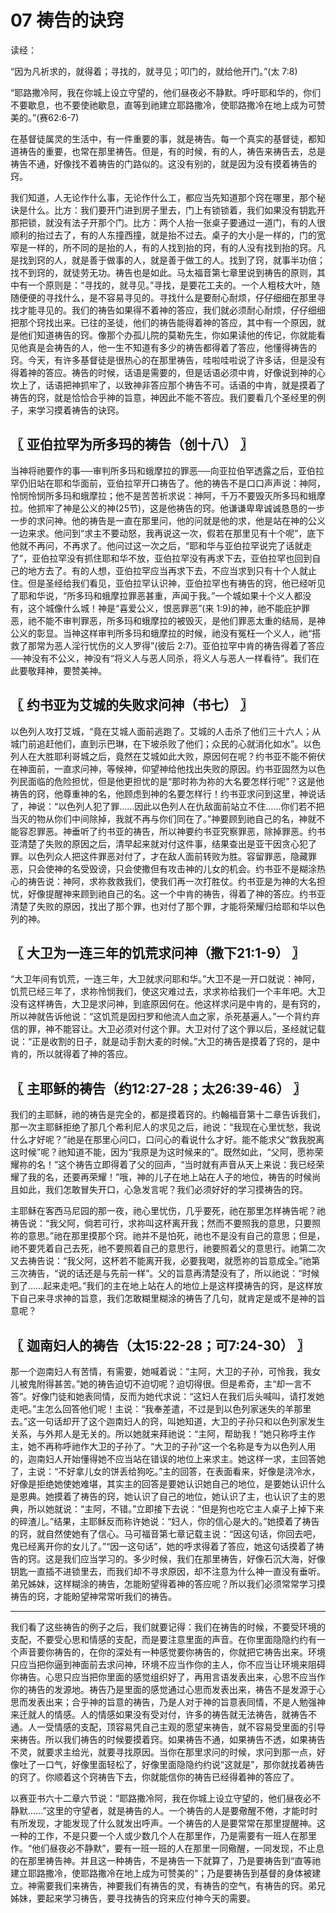 # 07 祷告的诀窍


读经：

“因为凡祈求的，就得着；寻找的，就寻见；叩门的，就给他开门。”(太 7:8)

“耶路撒冷阿，我在你城上设立守望的，他们昼夜必不静默。呼吁耶和华的，你们不要歇息，也不要使祂歇息，直等到祂建立耶路撒冷，使耶路撒冷在地上成为可赞美的。”(赛62:6-7)

在基督徒属灵的生活中，有一件重要的事，就是祷告。每一个真实的基督徒，都知道祷告的重要，也常在那里祷告。但是，有的时候，有的人，祷告来祷告去，总是祷告不通，好像找不着祷告的门路似的。这没有别的，就是因为没有摸着祷告的窍。

我们知道，人无论作什么事，无论作什么工，都应当先知道那个窍在哪里，那个秘诀是什么。比方：我们要开门进到房子里去，门上有锁锁着，我们如果没有钥匙开那把锁，就没有法子开那个门。比方：两个人抬一张桌子要通过一道门，有的人很顺利的抬过去了，有的人东撞西撞，就是抬不过去。桌子的大小是一样的，门的宽窄是一样的，所不同的是抬的人，有的人找到抬的窍，有的人没有找到抬的窍。凡是找到窍的人，就是善于做事的人，就是善于做工的人。找到了窍，就事半功倍；找不到窍的，就徒劳无功。祷告也是如此。马太福音第七章里说到祷告的原则，其中有一个原则是：“寻找的，就寻见。”寻找，是要花工夫的。一个人粗枝大叶，随随便便的寻找什么，是不容易寻见的。寻找什么是要耐心耐烦，仔仔细细在那里寻找才能寻见的。我们的祷告如果得不着神的答应，我们就必须耐心耐烦，仔仔细细把那个窍找出来。已往的圣徒，他们的祷告能得着神的答应，其中有一个原因，就是他们知道祷告的窍。像那个办孤儿院的莫勒先生，你如果读他的传记，你就能看见他真是会祷告的人，他一生不知道有多少的祷告都得着了答应，他懂得祷告的窍。今天，有许多基督徒是很热心的在那里祷告，哇啦哇啦说了许多话，但是没有得着神的答应。祷告的时候，话语是需要的，但是话语必须中肯，好像说到神的心坎上了，话语把神抓牢了，以致神非答应那个祷告不可。话语的中肯，就是摸着了祷告的窍，就是恰恰合乎神的旨意，神因此不能不答应。我们要看几个圣经里的例子，来学习摸着祷告的诀窍。



## 〖 亚伯拉罕为所多玛的祷告（创十八） 〗

当神将祂要作的事──审判所多玛和蛾摩拉的罪恶──向亚拉伯罕透露之后，亚伯拉罕仍旧站在耶和华面前，亚伯拉罕开口祷告了。他的祷告不是口口声声说：神阿，怜悯怜悯所多玛和蛾摩拉；他不是苦苦祈求说：神阿，千万不要毁灭所多玛和蛾摩拉。他抓牢了神是公义的神(25节)，这是他祷告的窍。他谦谦卑卑诚诚恳恳的一步一步的求问神。他的祷告是一直在那里问，他的问就是他的求，他是站在神的公义一边来求。他问到“求主不要动怒，我再说这一次，假若在那里见有十个呢”，底下他就不再问，不再求了。他问过这一次之后，“耶和华与亚伯拉罕说完了话就走了”，亚伯拉罕没有抓住耶和华不放，亚伯拉罕没有再求下去，亚伯拉罕也回到自己的地方去了。有的人想，亚伯拉罕应当再求下去，不应当求到只有十个人就止住。但是圣经给我们看见，亚伯拉罕认识神，亚伯拉罕也有祷告的窍，他已经听见了耶和华说，“所多玛和蛾摩拉罪恶甚重，声闻于我。”一个城如果十个义人都没有，这个城像什么城！神是“喜爱公义，恨恶罪恶”(来 1:9)的神，祂不能庇护罪恶，祂不能不审判罪恶，所多玛和蛾摩拉的被毁灭，是他们罪恶太重的结局，是神公义的彰显。当神这样审判所多玛和蛾摩拉的时候，祂没有冤枉一个义人，祂“搭救了那常为恶人淫行忧伤的义人罗得”(彼后 2:7)。亚伯拉罕中肯的祷告得着了答应──神没有不公义，神没有“将义人与恶人同杀，将义人与恶人一样看待”。我们在此要敬拜神，要赞美神。



## 〖 约书亚为艾城的失败求问神（书七） 〗

以色列人攻打艾城，“竟在艾城人面前逃跑了。艾城的人击杀了他们三十六人；从城门前追赶他们，直到示巴琳，在下坡杀败了他们；众民的心就消化如水”。以色列人在大胜耶利哥城之后，竟然在艾城如此大败，原因何在呢？约书亚不能不俯伏在神面前，一直求问神，等候神，仰望神给他找出失败的原因。约书亚固然为以色列民面临的危险担忧，但是他更担忧的是“那时祢为祢的大名要怎样行呢”？这是他祷告的窍，他尊重神的名，他顾虑到神的名要怎样行！约书亚求问到这里，神说话了，神说：“以色列人犯了罪……因此以色列人在仇敌面前站立不住……你们若不把当灭的物从你们中间除掉，我就不再与你们同在了。”神要顾到祂自己的名，神就不能容忍罪恶。神垂听了约书亚的祷告，所以神要约书亚究察罪恶，除掉罪恶。约书亚清楚了失败的原因之后，清早起来就对付这件事，结果查出是亚干因贪心犯了罪。以色列众人把这件罪恶对付了，才在敌人面前转败为胜。容留罪恶，隐藏罪恶，只会使神的名受毁谤，只会使撒但有攻击神的儿女的机会。约书亚不是糊涂热心的祷告说：神阿，求祢救救我们，使我们再一次打胜仗。约书亚是为神的大名担忧，好像提醒神来顾到祂自己的名。这一个中肯的祷告，得着了神的答应。约书亚清楚了失败的原因，找出了那个罪，也对付了那个罪，才能将荣耀归给耶和华以色列的神。



## 〖 大卫为一连三年的饥荒求问神（撒下21:1-9） 〗

“大卫年间有饥荒，一连三年，大卫就求问耶和华。”大卫不是一开口就说：神阿，饥荒已经三年了，求祢怜悯我们，使这灾难过去，求求祢给我们一个丰年吧。大卫没有这样祷告，大卫是求问神，到底原因何在。他这样求问是中肯的，是有窍的，所以神就告诉他说：“这饥荒是因扫罗和他流人血之家，杀死基遍人。”一个背约弃信的罪，神不能容让。大卫必须对付这个罪。大卫对付了这个罪以后，圣经就记载说：“正是收割的日子，就是动手割大麦的时候。”大卫的祷告是摸着了窍的，是中肯的，所以就得着了神的答应。



## 〖 主耶稣的祷告（约12:27-28；太26:39-46） 〗

我们的主耶稣，祂的祷告是完全的，都是摸着窍的。约翰福音第十二章告诉我们，那一次主耶稣拒绝了那几个希利尼人的求见之后，祂说：“我现在心里忧愁，我说什么才好呢？”祂是在那里心问口，口问心的看说什么才好。能不能求父“救我脱离这时候”呢？祂知道不能，因为“我原是为这时候来的”。既然如此，“父阿，愿祢荣耀祢的名！”这个祷告立即得着了父的回声，“当时就有声音从天上来说：我已经荣耀了我的名，还要再荣耀！”哦，神的儿子在地上站在人子的地位，祷告的时候尚且如此，我们怎敢冒失开口，心急发言呢？我们必须好好的学习摸祷告的窍。

主耶稣在客西马尼园的那一夜，祂心里忧伤，几乎要死，祂在那里怎样祷告呢？祂祷告说：“我父阿，倘若可行，求祢叫这杯离开我；然而不要照我的意思，只要照祢的意思。”祂在那里摸那个窍。祂并不是怕死，祂也不是没有自己的意思；但是，祂不要凭着自己去死，祂不要照着自己的意思行，祂要照着父的意思行。祂第二次又去祷告说：“我父阿，这杯若不能离开我，必要我喝，就愿祢的旨意成全。”祂第三次祷告，“说的话还是与先前一样”。父的旨意再清楚没有了，所以祂说：“时候到了……起来走吧。”我们的主在地上站在人的地位上是这样摸祷告的窍，是这样放下自己来寻求神的旨意，我们怎敢糊里糊涂的祷告了几句，就肯定是或不是神的旨意呢？



## 〖 迦南妇人的祷告（太15:22-28；可7:24-30） 〗

那一个迦南妇人有苦情，有需要，她喊着说：“主阿，大卫的子孙，可怜我，我女儿被鬼附得甚苦。”她的祷告迫切不迫切呢？迫切得很。但是希奇，主“却一言不答”。好像门徒和她表同情，反而为她代求说：“这妇人在我们后头喊叫，请打发她走吧。”主怎么回答他们呢！主说：“我奉差遣，不过是到以色列家迷失的羊那里去。”这一句话却开了这个迦南妇人的窍，叫她知道，大卫的子孙只和以色列家发生关系，与外邦人是无关的。所以她就来拜祂说：“主阿，帮助我！”她只称呼主作主，她不再称呼祂作大卫的子孙了。“大卫的子孙”这一个名称是专为以色列人用的，迦南妇人开始懂得她不应当站在错误的地位上来求主。她这样一求，主回答她了，主说：“不好拿儿女的饼丢给狗吃。”主的回答，在表面看来，好像是浇冷水，好像是拒绝她使她难堪，其实主的回答是要她认识她自己的地位，是要她认识什么是恩典。她摸着了祷告的窍，她认识了自己的地位，她认识了主，也认识了主的恩典，所以她就说：“主阿，不错。”立即接下去说：“但是狗也吃它主人桌子上掉下来的碎渣儿。”结果，主耶稣反而称许她说：“妇人，你的信心是大的。”她摸着了祷告的窍，就自然使她有了信心。马可福音第七章记载主说：“因这句话，你回去吧，鬼已经离开你的女儿了。”“因一这句话”，她的呼求得着了答应，她这句话摸着了祷告的窍。这是我们应当学习的。多少时候，我们在那里祷告，好像石沉大海，好像钥匙一直插不进锁里去，而我们却不寻求原因，却不注意为什么神一直没有垂听。弟兄姊妹，这样糊涂的祷告，怎能盼望得着神的答应呢？所以我们必须常常学习摸祷告的窍，才能盼望神常常听我们的祷告。

----

我们看了这些祷告的例子之后，我们就要记得：我们在祷告的时候，不要受环境的支配，不要受心思和情感的支配，而是要注意里面的声音。在你里面隐隐约约有一个声音要你祷告的，在你的深处有一种感觉要你祷告的，你就把它祷告出来。环境只应当把你逼到神面前去求问神，环境不应当作你的主人，你不应当让环境来阻碍你祷告。心思只应当把你里面的感觉组织好了，再用言语发表出来，心思不应当作你的祷告的发源地。祷告乃是里面的感觉通过心思而发表出来，祷告不是发源于心思而发表出来；合乎神的旨意的祷告，乃是人对于神的旨意表同情，不是人勉强神来迁就人的情感。人的情感如果没有受对付，许多的祷告就无法祷告，就祷告不通。人一受情感的支配，顶容易凭自己主观的愿望来祷告，就不容易受里面的引导来祷告。所以我们祷告的时候要摸着窍。如果祷告不通，如果祷告不透，如果祷告不灵，就要求主给光，就要寻找原因。当你在那里求问的时候，求问到那一点，好像吐了一口气，好像里面轻松了，好像里面隐隐约约说“这就是”，那你就找着祷告的窍了。你顺着这个窍祷告下去，你就能信你的祷告已经得着神的答应了。

以赛亚书六十二章六节说：“耶路撒冷阿，我在你城上设立守望的，他们昼夜必不静默……”这里的守望者，就是祷告的人。一个祷告的人是要儆醒不倦，才能时时有所发现，才能发现了什么就发出呼声。一个祷告的人是要常常在那里提醒神。这一种的工作，不是只要一个人或少数几个人在那里作，乃是需要有一班人在那里作。“他们昼夜必不静默”，要有一班一班的人在那里一同儆醒，一同发现，不止息的在那里祷告神。并且这一种祷告，不是祷告一下就算了，乃是要祷告到“直等祂建立耶路撒冷，使耶路撒冷在地上成为可赞美的”；乃是要祷告到基督的身体被建立。神需要我们来祷告，神要我们有祷告的灵，有祷告的空气，有祷告的窍。弟兄姊妹，要起来学习祷告，要寻找祷告的窍来应付神今天的需要。